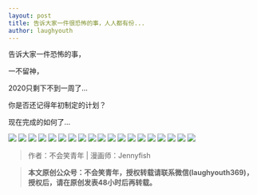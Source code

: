 ```yaml
---
layout: post
title: 告诉大家一件很恐怖的事，人人都有份...
author: laughyouth
---
```


告诉大家一件恐怖的事，

一不留神，

2020只剩下不到一周了...

你是否还记得年初制定的计划？

现在完成的如何了...

![](http://favorites.ren/assets/images/2020/cartoon/kongbu/kongbu01.jpg)
![](http://favorites.ren/assets/images/2020/cartoon/kongbu/kongbu02.jpg)
![](http://favorites.ren/assets/images/2020/cartoon/kongbu/kongbu03.jpg)
![](http://favorites.ren/assets/images/2020/cartoon/kongbu/kongbu04.jpg)
![](http://favorites.ren/assets/images/2020/cartoon/kongbu/kongbu05.jpg)
![](http://favorites.ren/assets/images/2020/cartoon/kongbu/kongbu06.jpg)
![](http://favorites.ren/assets/images/2020/cartoon/kongbu/kongbu07.jpg)
![](http://favorites.ren/assets/images/2020/cartoon/kongbu/kongbu08.jpg)
![](http://favorites.ren/assets/images/2020/cartoon/kongbu/kongbu09.jpg)
![](http://favorites.ren/assets/images/2020/cartoon/kongbu/kongbu10.jpg)
![](http://favorites.ren/assets/images/2020/cartoon/kongbu/kongbu11.jpg)
![](http://favorites.ren/assets/images/2020/cartoon/kongbu/kongbu12.jpg)
![](http://favorites.ren/assets/images/2020/cartoon/kongbu/kongbu13.jpg)
![](http://favorites.ren/assets/images/2020/cartoon/kongbu/kongbu14.jpg)
![](http://favorites.ren/assets/images/2020/cartoon/kongbu/kongbu15.jpg)
![](http://favorites.ren/assets/images/2020/cartoon/kongbu/kongbu16.jpg)
![](http://favorites.ren/assets/images/2020/cartoon/kongbu/kongbu17.jpg)
![](http://favorites.ren/assets/images/2020/cartoon/kongbu/kongbu18.jpg)
![](http://favorites.ren/assets/images/2020/cartoon/kongbu/kongbu19.jpg)

>作者：不会笑青年 | 漫画师：Jennyfish

>**本文原创公众号：不会笑青年，授权转载请联系微信(laughyouth369)，授权后，请在原创发表48小时后再转载。**


